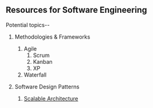 ## Resources for Software Engineering

Potential topics--

1. Methodologies & Frameworks

    1. Agile
        1. Scrum
        2. Kanban
        3. XP
    2. Waterfall

2. Software Design Patterns

    1. [Scalable Architecture](./Software_Engineering/scalable_architecture.md)